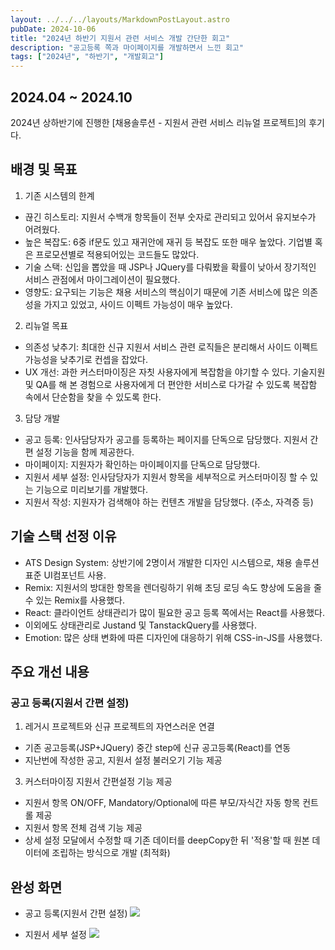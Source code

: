 ```yaml
---
layout: ../../../layouts/MarkdownPostLayout.astro
pubDate: 2024-10-06
title: "2024년 하반기 지원서 관련 서비스 개발 간단한 회고"
description: "공고등록 쪽과 마이페이지를 개발하면서 느낀 회고"
tags: ["2024년", "하반기", "개발회고"]
---
```


## 2024.04 ~ 2024.10

2024년 상하반기에 진행한 [채용솔루션 - 지원서 관련 서비스 리뉴얼 프로젝트]의 후기다.

## 배경 및 목표

1. 기존 시스템의 한계

- 끊긴 히스토리: 지원서 수백개 항목들이 전부 숫자로 관리되고 있어서 유지보수가 어려웠다.
- 높은 복잡도: 6중 if문도 있고 재귀안에 재귀 등 복잡도 또한 매우 높았다. 기업별 혹은 프로모션별로 적용되어있는 코드들도 많았다.
- 기술 스택: 신입을 뽑았을 때 JSP나 JQuery를 다뤄봤을 확률이 낮아서 장기적인 서비스 관점에서 마이그레이션이 필요했다.
- 영향도: 요구되는 기능은 채용 서비스의 핵심이기 때문에 기존 서비스에 많은 의존성을 가지고 있었고, 사이드 이펙트 가능성이 매우 높았다.

2. 리뉴얼 목표

- 의존성 낮추기: 최대한 신규 지원서 서비스 관련 로직들은 분리해서 사이드 이펙트 가능성을 낮추기로 컨셉을 잡았다.
- UX 개선: 과한 커스터마이징은 자칫 사용자에게 복잡함을 야기할 수 있다. 기술지원 및 QA를 해 본 경험으로 사용자에게 더 편안한 서비스로 다가갈 수 있도록 복잡함 속에서 단순함을 찾을 수 있도록 한다.

3. 담당 개발

- 공고 등록: 인사담당자가 공고를 등록하는 페이지를 단독으로 담당했다. 지원서 간편 설정 기능을 함께 제공한다.
- 마이페이지: 지원자가 확인하는 마이페이지를 단독으로 담당했다.
- 지원서 세부 설정: 인사담당자가 지원서 항목을 세부적으로 커스터마이징 할 수 있는 기능으로 미리보기를 개발했다.
- 지원서 작성: 지원자가 검색해야 하는 컨텐츠 개발을 담당했다. (주소, 자격증 등)

## 기술 스택 선정 이유

- ATS Design System: 상반기에 2명이서 개발한 디자인 시스템으로, 채용 솔루션 표준 UI컴포넌트 사용.
- Remix: 지원서의 방대한 항목을 렌더링하기 위해 초딩 로딩 속도 향상에 도움을 줄 수 있는 Remix를 사용했다.
- React: 클라이언트 상태관리가 많이 필요한 공고 등록 쪽에서는 React를 사용했다.
- 이외에도 상태관리로 Justand 및 TanstackQuery를 사용했다.
- Emotion: 많은 상태 변화에 따른 디자인에 대응하기 위해 CSS-in-JS를 사용했다.

## 주요 개선 내용

### 공고 등록(지원서 간편 설정)

1. 레거시 프로젝트와 신규 프로젝트의 자연스러운 연결

- 기존 공고등록(JSP+JQuery) 중간 step에 신규 공고등록(React)를 연동
- 지난번에 작성한 공고, 지원서 설정 불러오기 기능 제공

3. 커스터마이징 지원서 간편설정 기능 제공

- 지원서 항목 ON/OFF, Mandatory/Optional에 따른 부모/자식간 자동 항목 컨트롤 제공
- 지원서 항목 전체 검색 기능 제공
- 상세 설정 모달에서 수정할 때 기존 데이터를 deepCopy한 뒤 '적용'할 때 원본 데이터에 조립하는 방식으로 개발 (최적화)

## 완성 화면

- 공고 등록(지원서 간편 설정)
  ![](../images/2025-01-07-12-48-46.png)

- 지원서 세부 설정
  ![](../images/2025-01-07-12-52-12.png)
